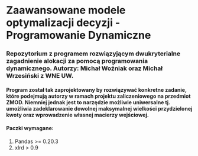 # Zaawansowane modele optymalizacji decyzji - Programowanie Dynamiczne

### Repozytorium z programem rozwiązyjącym dwukryterialne zagadnienie alokacji za pomocą programowania dynamicznego. Autorzy: Michał Woźniak oraz Michał Wrzesiński z WNE UW.

#### Program został tak zaprojektowany by rozwiązywać konkretne zadanie, które podejmują autorzy w ramach projektu zaliczeniowego na przedmiot ZMOD. Niemniej jednak jest to narzędzie możliwie uniwersalne tj. umożliwia zadeklarowanie dowolnej maksymalnej wielkości przydzielonej kwoty oraz wprowadzenie własnej macierzy wejściowej.

#### Paczki wymagane:
1. Pandas >= 0.20.3
2. xlrd > 0.9
